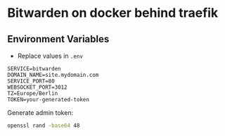 # Bitwarden on docker behind traefik

## Environment Variables
* Replace values in `.env`
```
SERVICE=bitwarden
DOMAIN_NAME=site.mydomain.com
SERVICE_PORT=80
WEBSOCKET_PORT=3012
TZ=Europe/Berlin
TOKEN=your-generated-token
```

Generate admin token:
```bash
openssl rand -base64 48
```
